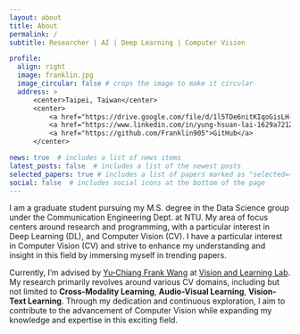 ```yaml
---
layout: about
title: About
permalink: /
subtitle: Researcher | AI | Deep Learning | Computer Vision

profile:
  align: right
  image: franklin.jpg
  image_circular: false # crops the image to make it circular
  address: >
      <center>Taipei, Taiwan</center>
      <center>
          <a href="https://drive.google.com/file/d/1l5TDe6nitKIqoGisLH-Rj9pFs3SORtTN/view?usp=drive_link">Resume</a> | 
          <a href="https://www.linkedin.com/in/yung-hsuan-lai-1629a7212/">LinkedIn</a> | 
          <a href="https://github.com/Franklin905">GitHub</a>
      </center>

news: true  # includes a list of news items
latest_posts: false  # includes a list of the newest posts
selected_papers: true # includes a list of papers marked as "selected={true}"
social: false  # includes social icons at the bottom of the page
---
```

I am a graduate student pursuing my M.S. degree in the Data Science group under the Communication Engineering Dept. at NTU. My area of focus centers around research and programming, with a particular interest in Deep Learning (DL), and Computer Vision (CV). I have a particular interest in Computer Vision (CV) and strive to enhance my understanding and insight in this field by immersing myself in trending papers. 
<!-- Besides, one of my notable strengths lies in my exceptional problem-solving skills. I possess an unwavering eagerness to learn and adapt to new technologies and tools, always striving to meet the demands of each project I undertake. -->

Currently, I’m advised by [Yu‑Chiang Frank Wang](http://vllab.ee.ntu.edu.tw/ycwang.html) at [Vision and Learning Lab](http://vllab.ee.ntu.edu.tw/). My research primarily revolves around various CV domains, including but not limited to **Cross-Modality Learning**, **Audio-Visual Learning**, **Vision-Text Learning**. Through my dedication and continuous exploration, I aim to contribute to the advancement of Computer Vision while expanding my knowledge and expertise in this exciting field.



